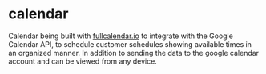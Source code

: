 # calendar
Calendar being built with [fullcalendar.io](https://fullcalendar.io) to integrate with the Google Calendar API, to schedule customer schedules showing available times in an organized manner. In addition to sending the data to the google calendar account and can be viewed from any device.
